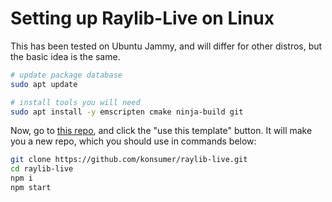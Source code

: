 # Setting up Raylib-Live on Linux

This has been tested on Ubuntu Jammy, and will differ for other distros, but the basic idea is the same.


```sh
# update package database
sudo apt update

# install tools you will need
sudo apt install -y emscripten cmake ninja-build git
```

Now, go to [this repo](https://github.com/konsumer/raylib-live), and click the "use this template" button. It will make you a new repo, which you should use in commands below:

```sh
git clone https://github.com/konsumer/raylib-live.git
cd raylib-live
npm i
npm start
```